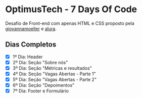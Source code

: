 # OptimusTech - 7 Days Of Code

Desafio de Front-end com apenas HTML e CSS proposto pela [giovannamoeller](https://github.com/giovannamoeller) e [alura](https://github.com/alura-cursos).

## Dias Completos

- [X] 1º Dia: Header
- [X] 2º Dia: Seção "Sobre nós"
- [X] 3º Dia: Seção "Métricas e resultados"
- [X] 4º Dia: Seção "Vagas Abertas - Parte 1"
- [X] 5º Dia: Seção "Vagas Abertas - Parte 2"
- [X] 6º Dia: Seção "Depoimentos"
- [X] 7º Dia: Footer e Formulário
